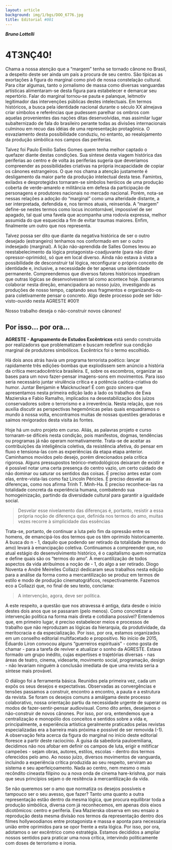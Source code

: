 ```yaml
---
layout: article
background: img/1/bgs/DOO_6776.jpg
title: Editorial #001
---
```


___Bruno Lottelli___

# 4T3NÇ40!

Chama a nossa atenção que a “margem” tenha se tornado cânone no Brasil, a  despeito deste ser ainda um país a procura de seu centro.  São típicas as exortações à figura do marginal como pivô de nossa constelação cultural. Para citar algumas, tanto o jornalismo de massa como diversas vanguardas artísticas alimentaram-se desta figura para estabelecer e demarcar seu repertório. Falar do marginal tornou-se pauta e palanque, leitmotiv legitimador das intervenções públicas destes intelectuais. Em termos históricos, a busca pela identidade nacional durante o século XX almejava criar símbolos e referências que pudessem parelhar os ombros com aquelas provenientes das nações ditas desenvolvidas, mas assimilar lugar subalternizado de fala do brasileiro perante todas as divisões internacionais culminou em recuo das  idéias de uma representação protagônica. O esvaziamento desta possibilidade conduziu, no entanto, ao reealojamento da produção simbólica nos campos das periferias.

Talvez foi Paulo Emilio Salles Gomes quem tenha melhor captado o quefazer diante destas condições. Sua síntese desta viagem histórica das periferias ao centro e de volta às periferias sugeria que deveríamos compreender as possibilidades criativas na própria incapacidade de copiar os cânones estrangeiros. O que nos chama a atenção justamente é desligamento da maior parte da produção intelectual desta tese. Famintxs, exiladxs e  desprotegidxs tornaram-se símbolos heróicos de uma produção coberta de verde-amarelo e militância em defesa da participação de personagens e produtores nacionais no mercado nacional. Porém, nota-se nessas relações a adoção do “marginal” como uma alteridade distante, a ser interpretada, defendida e, nos termos atuais, reinserida. A “margem” define-se nestes termos como locus incontornável, impossível de ser apagado, tal qual uma favela que acompanha uma rodovia expressa, melhor assumida do que esquecida a fim de evitar traumas maiores. Enfim, finalmente um outro que nos representa.

Talvez possa ser dito que diante da negativa histórica de ser o outro desejado (estrangeiro) tenhamos nos conformado em ser o outro indesejado (marginal). A lição não-aprendida de Salles Gomes levou ao reestabelecimento da lógica protagonista-coadjuvante (para não dizer opressor-oprimido), só que em local diverso. Ainda não estava à vista a possibilidade de desconstruir tal lógica, reconfigurar o próprio conceito de identidade e, inclusive, a  necessidade de ter apenas uma identidade permanente. Compreendemos que diversos fatores históricos impediram que outras lógicas se desenvolvessem tal como acontece hoje.  Esperamos colaborar nesta direção, emancipadora ao nosso juízo, investigando as produções de nosso tempo, captando seus fragmentos e organizando-os para coletivamente pensar o concreto. Algo deste processo pode ser lido-visto-ouvido nesta AGRESTE #001!        

Nosso trabalho deseja o não-construir novos cânones!

## Por isso… por ora…

__AGRESTE - Agrupamento de Estudos Excêntricxs__ está sendo construída por realizadorxs que problematizam e buscam redefinir sua condição marginal de produtores simbólicos.  Excêntricx foi o termo escolhido.

Há dois anos atrás havia um programa terrorista poético: lançar rapidamente três edições-bombas que explodissem sem anúncio a história da crítica mercadocêntrica brasileira. E, sobre os escombros, organizar as bases para um novo fazer-pensar imagens-sons em movimentos. Para isso seria necessário juntar virulência crítica e a potência caótica-criativa do humor. Juntar Benjamin e Maicknuclear! É com gozo sincero que apresentamos nesta primeira edição lado a lado os trabalhos de Ewa Mazierska e Fabio Ramalho, implicados na desestabilização dos juízos conservadores sobre o terrorismo e a irreverência. Nesta relação, que nos auxilia discutir as perspectivas hegemônicas pelas quais enquadramos o mundo à nossa volta, encontramos muitas de nossas questões geradoras e saímos revigorados desta visita às fontes.  

Hoje há um outro projeto em curso. Aliás, as palavras projeto e curso tornaram-se difíceis nesta condição, pois manifestos, dogmas, tendências ou programas já não operam normativamente. Trata-se de aceitar as contribuições da inteligência coletiva, da resistência afetiva, do pensar em fluxo e tensiona-las com as experiências da etapa etapa anterior. Caminhamos movidos pelo desejo, porém direcionados pela crítica rigorosa. Alguns pressupostos teórico-metodológicos deixaram de existir e é possível notar uma certa presença do centro vazio,  um certo cuidado de não dominar ou saturar os sentidos das coisas. É preciso antes estar com elas, entre-vista-las como faz Lincoln Péricles. É preciso desvelar as diferenças, como nos afirma Trinh T. Minh-Ha. É preciso reconhece-las na totalidade concreta da experiência humana, combatendo sua homogeinização, partindo da diversidade cultural para garantir a igualdade social.

>Desvelar esse nivelamento das diferenças é, portanto, resistir a essa própria noção de diferença que, definida nos termos do amo, muitas vezes recorre à simplicidade das essências

Trata-se, portanto, de continuar a luta pelo fim da opressão entre os homens, de emancipá-los dos termos que os têm oprimido historicamente. A busca do n - 1, daquilo que  podendo ser retirado da totalidade (termos do amo) levará à emancipação coletiva. Continuamos a compreender que, no atual estágio do desenvolvimento histórico, é o capitalismo quem normatiza e define quais são os “termos do amo”. À mercantilização de todos aspectos da vida atribuímos a noção de - 1, do algo a ser retirado. Diogo Noventa e André Meirelles Collazzi dedicaram seus trabalhos nesta edição para a análise da forma como a mercantilização se produz em termos de estilo e modo de produção cinematográficos, respectivamente. Fazemos eco a Collazzi que, no final de seu texto, conclama:

>A intervenção, agora, deve ser política.

A este respeito, a questão que nos atravessa é antiga, data desde o início destes dois anos que se passaram (pelo menos). Como concretizar a intervenção política na forma mais direta e cotidiana possível? Entendemos que, em primeiro lugar, é preciso estabelecer meios e processos de trabalho que não reproduzam as lógicas da hierarquia, da produtividade, da meritocracia e da especialização. Por isso, por ora, estamos organizadxs em um conselho editorial multifacetado e propositivo. No início de 2015, Eduardo Liron convocou alguns “guerreiros espirituais” - como gosta de chamar - para a tarefa de reviver e atualizar o sonho da AGRESTE. Estava formado um grupo  inédito, cujas expertises  e trajetórias diversas - nas áreas de teatro, cinema, videoarte, movimento social, programação, design - não levariam ninguém à conclusão imediata de que uma revista seria a síntese mais provável.

O diálogo foi a ferramenta básica. Reunidxs pela primeira vez, cada um expôs os seus desejos e expectativas. Observadas as convergências e tensões passamos a construir, encontro a encontro, a pauta e a estrutura da revista. Se foram os desejos comuns a amálgama deste processo colaborativo, nossa orientação partiu da necessidade urgente de superar os modos de fazer-sentir-pensar audiovisual. Como dito antes, desejamos o não-construir de novos cânones. Por isso, por ora, entendemos que a centralização e monopólio dos conceitos e sentidos sobre a vida e, principalmente, a experiência artística geralmente praticados pelas revistas especializadas era a barreira mais próxima e possível de ser removida (-1). A observação feita acerca da figura do marginal no início deste editorial floresce a partir deste raciocínio. À guisa da sabedoria pauloemiliana, decidimos não nos afobar em definir os campos de luta, erigir e mitificar campeões - sejam obras, autores, estilos, escolas - dentro dos termos oferecidos pelo amo. Ao nosso juízo, diversos movimentos de vanguarda, incluindo a experiência crítica produzida ao seu respeito, serviram ao sistema e seu aperfeiçoamento. Nada ao centro, nem mesmo o mais recôndito cineasta filipino ou a nova onda de cinema hare-krishna, por mais que seus princípios sejam o de resitência à mercantilização da vida.

Se não queremos ser o amo que normatiza os desejos possíveis e tampouco ser o seu avesso, que fazer? Tanto uma quanto a outra representação estão dentro da mesma lógica, que procura equilibrar toda a produção simbólica, diversa com já reconhecemos, em apenas dois eixos dicotômicos: centro e periferia. Ewa Mazierska observa em seu ensaio a reprodução desta mesma divisão nos termos da representação dentro dos filmes hollywoodianos entre protagonista e massa e aponta para necessária união entre oprimidos para se opor frente a esta lógica. Por isso, por ora, adotamos o ser excêntrico como estratégia. Estamos decididos a ampliar nossos sentidos para praticar uma nova crítica, intervindo politicamente com doses de terrorismo e ironia.
